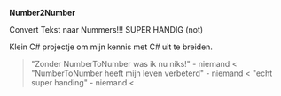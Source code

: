 **Number2Number**

Convert Tekst naar Nummers!!! SUPER HANDIG (not)

                                          
Klein C# projectje om mijn kennis met C# uit te breiden.

> "Zonder NumberToNumber was ik nu niks!" - niemand <
> "NumberToNumber heeft mijn leven verbeterd" - niemand <
> "echt super handing" - niemand <

